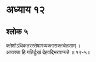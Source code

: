 # अध्याय १२

## श्लोक ५

क्लेशोऽधिकतरस्तेषामव्यक्तासक्तचेतसाम् ।<br>अव्यक्ता हि गतिर्दुःखं देहवद्भिरवाप्यते ॥ १२-५॥<br><br>

